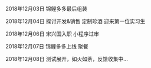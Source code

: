2018年12月03日
锦鲤多多最后组装

2018年12月04日
探讨开发&销售 定制珍酒
迎来第一位实习生

2018年12月06日
宋兴国入职
小程序过审

2018年12月07日
锦鲤多多上线
聚餐

2018年12月08日
测试展开，如火如荼，反馈收集中…